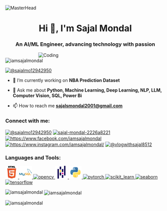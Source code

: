 ![MasterHead](https://static.wixstatic.com/media/3eee0b_8b6780c6bd8245ecafdbe55d8db7e2df~mv2.gif)
<h1 align="center">Hi 👋, I'm Sajal Mondal</h1>
<h3 align="center">An AI/ML Engineer, advancing technology with passion</h3>
<img align='right' alt="Coding" width="400" src="https://static.wixstatic.com/media/3eee0b_4c0b4d2c5e9d4c5f84473048443b358b~mv2.gif">

<p align="left"> <img src="https://komarev.com/ghpvc/?username=iamsajalmondal&label=Profile%20views&color=0e75b6&style=flat" alt="iamsajalmondal" /> </p>

<p align="left"> <a href="https://twitter.com/@sajalmo12942950" target="blank"><img src="https://img.shields.io/twitter/follow/@sajalmo12942950?logo=twitter&style=for-the-badge" alt="@sajalmo12942950" /></a> </p>

- 🔭 I’m currently working on **NBA Prediction Dataset**

- 💬 Ask me about **Python, Machine Learning, Deep Learning, NLP, LLM, Computer Vision, SQL, Power Bi**

- 📫 How to reach me **sajalsmondal2001@gmail.com**

<h3 align="left">Connect with me:</h3>
<p align="left">
<a href="https://twitter.com/@sajalmo12942950" target="blank"><img align="center" src="https://raw.githubusercontent.com/rahuldkjain/github-profile-readme-generator/master/src/images/icons/Social/twitter.svg" alt="@sajalmo12942950" height="30" width="40" /></a>
<a href="https://linkedin.com/in/sajal-mondal-2226a8221" target="blank"><img align="center" src="https://raw.githubusercontent.com/rahuldkjain/github-profile-readme-generator/master/src/images/icons/Social/linked-in-alt.svg" alt="sajal-mondal-2226a8221" height="30" width="40" /></a>
<a href="https://fb.com/https://www.facebook.com/iamsajalmondal" target="blank"><img align="center" src="https://raw.githubusercontent.com/rahuldkjain/github-profile-readme-generator/master/src/images/icons/Social/facebook.svg" alt="https://www.facebook.com/iamsajalmondal" height="30" width="40" /></a>
<a href="https://instagram.com/https://www.instagram.com/iamsajalmondal/" target="blank"><img align="center" src="https://raw.githubusercontent.com/rahuldkjain/github-profile-readme-generator/master/src/images/icons/Social/instagram.svg" alt="https://www.instagram.com/iamsajalmondal/" height="30" width="40" /></a>
<a href="https://www.youtube.com/channel/UCaN_fqhjfd8_SJOlXV4s2kg" target="_blank">
  <img align="center" src="https://raw.githubusercontent.com/rahuldkjain/github-profile-readme-generator/master/src/images/icons/Social/youtube.svg" alt="@vlogwithsajal8512" height="30" width="40" />
</a>

</p>

<h3 align="left">Languages and Tools:</h3>
<p align="left"> <a href="https://www.w3.org/html/" target="_blank" rel="noreferrer"> <img src="https://raw.githubusercontent.com/devicons/devicon/master/icons/html5/html5-original-wordmark.svg" alt="html5" width="40" height="40"/> </a> <a href="https://www.mysql.com/" target="_blank" rel="noreferrer"> <img src="https://raw.githubusercontent.com/devicons/devicon/master/icons/mysql/mysql-original-wordmark.svg" alt="mysql" width="40" height="40"/> </a> <a href="https://opencv.org/" target="_blank" rel="noreferrer"> <img src="https://www.vectorlogo.zone/logos/opencv/opencv-icon.svg" alt="opencv" width="40" height="40"/> </a> <a href="https://pandas.pydata.org/" target="_blank" rel="noreferrer"> <img src="https://raw.githubusercontent.com/devicons/devicon/2ae2a900d2f041da66e950e4d48052658d850630/icons/pandas/pandas-original.svg" alt="pandas" width="40" height="40"/> </a> <a href="https://www.python.org" target="_blank" rel="noreferrer"> <img src="https://raw.githubusercontent.com/devicons/devicon/master/icons/python/python-original.svg" alt="python" width="40" height="40"/> </a> <a href="https://pytorch.org/" target="_blank" rel="noreferrer"> <img src="https://www.vectorlogo.zone/logos/pytorch/pytorch-icon.svg" alt="pytorch" width="40" height="40"/> </a> <a href="https://scikit-learn.org/" target="_blank" rel="noreferrer"> <img src="https://upload.wikimedia.org/wikipedia/commons/0/05/Scikit_learn_logo_small.svg" alt="scikit_learn" width="40" height="40"/> </a> <a href="https://seaborn.pydata.org/" target="_blank" rel="noreferrer"> <img src="https://seaborn.pydata.org/_images/logo-mark-lightbg.svg" alt="seaborn" width="40" height="40"/> </a> <a href="https://www.tensorflow.org" target="_blank" rel="noreferrer"> <img src="https://www.vectorlogo.zone/logos/tensorflow/tensorflow-icon.svg" alt="tensorflow" width="40" height="40"/> </a> </p>

<p><img align="left" src="https://github-readme-stats.vercel.app/api/top-langs/?username=iamsajalmondal&layout=compact" alt="iamsajalmondal" /></p>

<p>&nbsp;<img align="center" src="https://github-readme-stats.vercel.app/api?username=iamsajalmondal&show_icons=true" alt="iamsajalmondal" /></p>

<p><img align="center" src="https://github-readme-streak-stats.herokuapp.com/?user=iamsajalmondal&" alt="iamsajalmondal" /></p>

